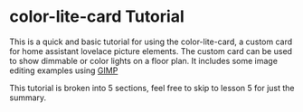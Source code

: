 # color-lite-card Tutorial

This is a quick and basic tutorial for using the color-lite-card, a custom card for home assistant lovelace picture elements.  The custom card can be used to show dimmable or color lights on a floor plan.  It includes some image editing examples using [GIMP](http://www.gimp.org/)


This tutorial is broken into 5 sections, feel free to skip to lesson 5 for just the summary.
 
